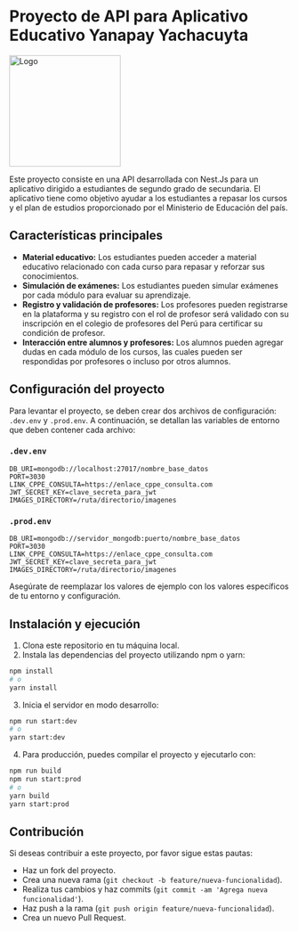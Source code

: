 # Proyecto de API para Aplicativo Educativo Yanapay Yachacuyta

<img src="https://static.vecteezy.com/system/resources/previews/005/250/903/original/llama-with-sunglasses-free-vector.jpg" alt="Logo" width="200" height="200"/>

Este proyecto consiste en una API desarrollada con Nest.Js para un aplicativo dirigido a estudiantes de segundo grado de secundaria. El aplicativo tiene como objetivo ayudar a los estudiantes a repasar los cursos y el plan de estudios proporcionado por el Ministerio de Educación del país.

## Características principales

- **Material educativo:** Los estudiantes pueden acceder a material educativo relacionado con cada curso para repasar y reforzar sus conocimientos.
- **Simulación de exámenes:** Los estudiantes pueden simular exámenes por cada módulo para evaluar su aprendizaje.
- **Registro y validación de profesores:** Los profesores pueden registrarse en la plataforma y su registro con el rol de profesor será validado con su inscripción en el colegio de profesores del Perú para certificar su condición de profesor.
- **Interacción entre alumnos y profesores:** Los alumnos pueden agregar dudas en cada módulo de los cursos, las cuales pueden ser respondidas por profesores o incluso por otros alumnos.

## Configuración del proyecto

Para levantar el proyecto, se deben crear dos archivos de configuración: `.dev.env` y `.prod.env`. A continuación, se detallan las variables de entorno que deben contener cada archivo:

### `.dev.env`

```plaintext
DB_URI=mongodb://localhost:27017/nombre_base_datos
PORT=3030
LINK_CPPE_CONSULTA=https://enlace_cppe_consulta.com
JWT_SECRET_KEY=clave_secreta_para_jwt
IMAGES_DIRECTORY=/ruta/directorio/imagenes
```

### `.prod.env`

```plaintext
DB_URI=mongodb://servidor_mongodb:puerto/nombre_base_datos
PORT=3030
LINK_CPPE_CONSULTA=https://enlace_cppe_consulta.com
JWT_SECRET_KEY=clave_secreta_para_jwt
IMAGES_DIRECTORY=/ruta/directorio/imagenes
```

Asegúrate de reemplazar los valores de ejemplo con los valores específicos de tu entorno y configuración.

## Instalación y ejecución

1. Clona este repositorio en tu máquina local.
2. Instala las dependencias del proyecto utilizando npm o yarn:

```bash
npm install
# o
yarn install
```

3. Inicia el servidor en modo desarrollo:

```bash
npm run start:dev
# o
yarn start:dev
```

4. Para producción, puedes compilar el proyecto y ejecutarlo con:

```bash
npm run build
npm run start:prod
# o
yarn build
yarn start:prod
```

## Contribución

Si deseas contribuir a este proyecto, por favor sigue estas pautas:
- Haz un fork del proyecto.
- Crea una nueva rama (`git checkout -b feature/nueva-funcionalidad`).
- Realiza tus cambios y haz commits (`git commit -am 'Agrega nueva funcionalidad'`).
- Haz push a la rama (`git push origin feature/nueva-funcionalidad`).
- Crea un nuevo Pull Request.
